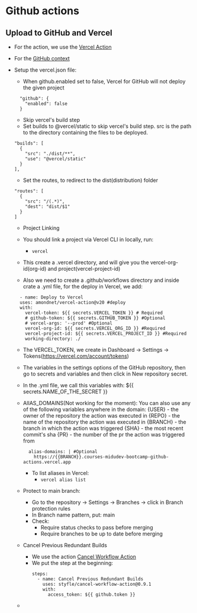 # Github actions

## Upload to GitHub and Vercel
- For the action, we use the [Vercel Action](https://github.com/marketplace/actions/vercel-action)
- For the [GitHub context](https://docs.github.com/en/actions/learn-github-actions/contexts#github-context)

- Setup the vercel.json file:
  - When github.enabled set to false, Vercel for GitHub will not deploy the given project
  ~~~
    "github": {
      "enabled": false
    }
  ~~~

  - Skip vercel's build step
  - Set builds to @vercel/static to skip vercel's build step. src is the path to the directory containing the files to be deployed.
  ~~~
  "builds": [
    {
      "src": "./dist/**",
      "use": "@vercel/static"
    }
  ],
  ~~~
  - Set the routes, to redirect to the dist(distribution) folder
  ~~~
  "routes": [
    {
      "src": "/(.*)",
      "dest": "dist/$1"
    }
  ]
  ~~~

  - Project Linking
  - You should link a project via Vercel CLI in locally, run:
    - `vercel`

  - This create a .vercel directory, and will give you the vercel-org-id(org-id) and project(vercel-project-id)

  - Also we need to create a .github/workflows directory and inside crate a .yml file, for the deploy in Vercel, we add:
  ~~~
    - name: Deploy to Vercel
    uses: amondnet/vercel-action@v20 #deploy
    with:
      vercel-token: ${{ secrets.VERCEL_TOKEN }} # Required
      # github-token: ${{ secrets.GITHUB_TOKEN }} #Optional
      # vercel-args: '--prod' #Optional
      vercel-org-id: ${{ secrets.VERCEL_ORG_ID }} #Required
      vercel-project-id: ${{ secrets.VERCEL_PROJECT_ID }} #Required
      working-directory: ./
  ~~~
  - The VERCEL_TOKEN, we create in Dashboard -> Settings -> Tokens(https://vercel.com/account/tokens)
  - The variables in the settings options of the GitHub repository, then go to secrets and variables and then click in
  New repository secret.
  - In the .yml file, we call this variables with: ${{ secrets.NAME_OF_THE_SECRET }}

  - AlIAS_DOMAINS(Not working for the moment):
  You can also use any of the following variables anywhere in the domain:
    {USER} - the owner of the repository the action was executed in
    {REPO} - the name of the repository the action was executed in
    {BRANCH} - the branch in which the action was triggered
    {SHA} - the most recent commit's sha
    {PR} - the number of the pr the action was triggered from

    ~~~
      alias-domains: | #Optional
        https://{{BRANCH}}.courses-midudev-bootcamp-github-actions.vercel.app
    ~~~

    - To list aliases in Vercel:
      - `vercel alias list`

  - Protect to main branch:
    - Go to the repository -> Settings -> Branches -> click in Branch protection rules
    - In Branch name pattern, put: main
    - Check: 
      - Require status checks to pass before merging
      - Require branches to be up to date before merging

  - Cancel Previous Redundant Builds
    - We use the action [Cancel Workflow Action](https://github.com/marketplace/actions/cancel-workflow-action)
    - We put the step at the beginning:
      ~~~
      steps:
        - name: Cancel Previous Redundant Builds
          uses: styfle/cancel-workflow-action@0.9.1
          with:
            access_token: ${{ github.token }}
      ~~~

  - 